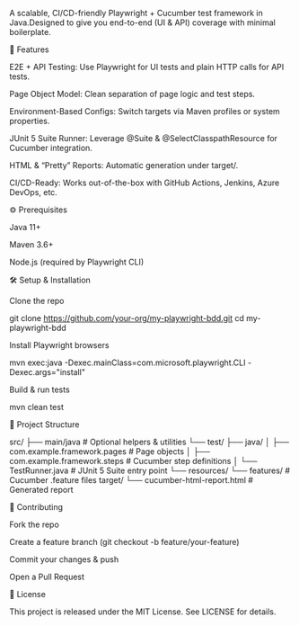 A scalable, CI/CD-friendly Playwright + Cucumber test framework in Java.Designed to give you end-to-end (UI & API) coverage with minimal boilerplate.

🚀 Features

E2E + API Testing: Use Playwright for UI tests and plain HTTP calls for API tests.

Page Object Model: Clean separation of page logic and test steps.

Environment-Based Configs: Switch targets via Maven profiles or system properties.

JUnit 5 Suite Runner: Leverage @Suite & @SelectClasspathResource for Cucumber integration.

HTML & “Pretty” Reports: Automatic generation under target/.

CI/CD-Ready: Works out-of-the-box with GitHub Actions, Jenkins, Azure DevOps, etc.

⚙️ Prerequisites

Java 11+

Maven 3.6+

Node.js (required by Playwright CLI)

🛠️ Setup & Installation

Clone the repo

git clone https://github.com/your-org/my-playwright-bdd.git
cd my-playwright-bdd

Install Playwright browsers

mvn exec:java -Dexec.mainClass=com.microsoft.playwright.CLI -Dexec.args="install"

Build & run tests

mvn clean test

📂 Project Structure

src/
├── main/java          # Optional helpers & utilities
└── test/
├── java/
│   ├── com.example.framework.pages      # Page objects
│   ├── com.example.framework.steps      # Cucumber step definitions
│   └── TestRunner.java                  # JUnit 5 Suite entry point
└── resources/
└── features/                        # Cucumber .feature files
target/
└── cucumber-html-report.html               # Generated report

🤝 Contributing

Fork the repo

Create a feature branch (git checkout -b feature/your-feature)

Commit your changes & push

Open a Pull Request

📜 License

This project is released under the MIT License. See LICENSE for details.